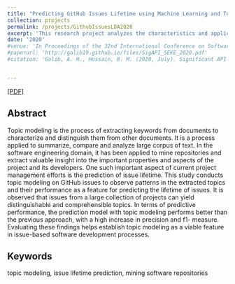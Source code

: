 ```yaml
---
title: "Predicting GitHub Issues Lifetime using Machine Learning and Topic Modeling (LDA)"
collection: projects
permalink: /projects/GithubIssuesLDA2020
excerpt: 'This research project analyzes the characteristics and applicability of topic modeling (LDA) in GitHub Issues and predicting lifetime based on topic modeling (LDA) with machine learning techniques Manuscript in Preparation.'
date: '2020'
#venue: 'In Proceedings of the 32nd International Conference on Software Engineering Knowledge Engineering, 2020 (SEKE 2020)'
#paperurl: 'http://galib19.github.io/files/SigAPI_SEKE_2020.pdf'
#citation: 'Galib, A. H., Hossain, B. M. (2020, July). Significant API Calls in Android Malware Detection (Using Feature Selection Techniques and Correlation Based Feature Elimination). In Proceedings of the 32nd International Conference on Software Engineering Knowledge Engineering (pp.566-571).'


---
```


[[PDF]](http://galib19.github.io/files/GithubIssuesLDA2020.pdf)
## Abstract 

Topic modeling is the process of extracting keywords
from documents to characterize and distinguish them from other
documents. It is a process applied to summarize, compare and
analyze large corpus of text. In the software engineering domain,
it has been applied to mine repositories and extract valuable
insight into the important properties and aspects of the project
and its developers. One such important aspect of current project
management efforts is the prediction of issue lifetime. This study
conducts topic modeling on GitHub issues to observe patterns
in the extracted topics and their performance as a feature
for predicting the lifetime of issues. It is observed that issues
from a large collection of projects can yield distinguishable and
comprehensible topics. In terms of predictive performance, the
prediction model with topic modeling performs better than the
previous approach, with a high increase in precision and f1-
measure. Evaluating these findings helps establish topic modeling
as a viable feature in issue-based software development processes.

## Keywords 

topic modeling, issue lifetime prediction, mining
software repositories